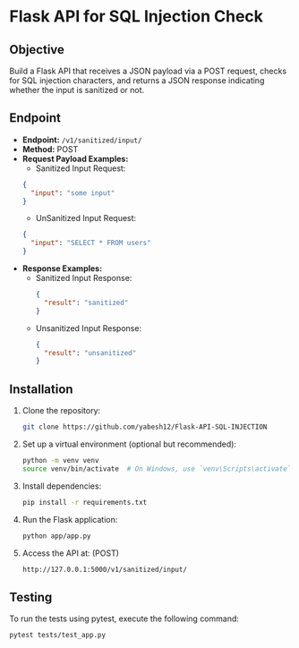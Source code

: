 # Flask API for SQL Injection Check

## Objective

Build a Flask API that receives a JSON payload via a POST request, checks for SQL injection characters, and returns a JSON response indicating whether the input is sanitized or not.

## Endpoint

- **Endpoint:** `/v1/sanitized/input/`
- **Method:** POST
- **Request Payload Examples:**
  - Sanitized Input Request:
  ```json
  {
    "input": "some input"
  }
  ```
  - UnSanitized Input Request:
  ```json
  {
    "input": "SELECT * FROM users"
  }
  ```
- **Response Examples:**
  - Sanitized Input Response:
    ```json
    {
      "result": "sanitized"
    }
    ```
  - Unsanitized Input Response:
    ```json
    {
      "result": "unsanitized"
    }
    ```

## Installation

1. Clone the repository:
   ```bash
   git clone https://github.com/yabesh12/Flask-API-SQL-INJECTION
   ```

2. Set up a virtual environment (optional but recommended):
   ```bash
   python -m venv venv
   source venv/bin/activate  # On Windows, use `venv\Scripts\activate`
   ```

3. Install dependencies:
   ```bash
   pip install -r requirements.txt
   ```

4. Run the Flask application:
   ```bash
   python app/app.py
   ```

5. Access the API at: (POST)
    ```bash
    http://127.0.0.1:5000/v1/sanitized/input/
    ``` 

## Testing

To run the tests using pytest, execute the following command:
```bash
pytest tests/test_app.py
```


